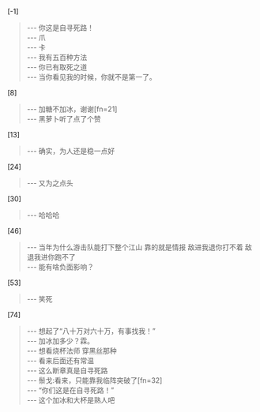 
[-1] 
>--- 你这是自寻死路！<br>
>--- 爪<br>
>--- 卡<br>
>--- 我有五百种方法<br>
>--- 你已有取死之道<br>
>--- 当你看见我的时候，你就不是第一了。<br>

[8] 
>--- 加糖不加冰，谢谢[fn=21]<br>
>--- 黑萝卜听了点了个赞<br>

[13] 
>--- 确实，为人还是稳一点好<br>

[24] 
>--- 又为之点头<br>

[30] 
>--- 哈哈哈<br>

[46] 
>--- 当年为什么游击队能打下整个江山 靠的就是情报 敌进我退你打不着 敌退我进你跑不了<br>
>--- 能有啥负面影响？<br>

[53] 
>--- 笑死<br>

[74] 
>--- 想起了“八十万对六十万，有事找我！”<br>
>--- 加冰加多少？霖。<br>
>--- 想看烧杯法师 穿黑丝那种<br>
>--- 看来后面还有常温<br>
>--- 这么断章真是自寻死路<br>
>--- 鬃戈:看来，只能靠我临阵突破了[fn=32]<br>
>--- “你们这是在自寻死路！”<br>
>--- 这个加冰和大杯是熟人吧<br>
